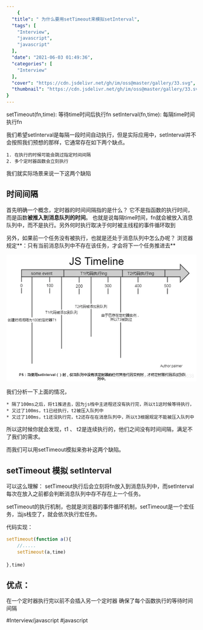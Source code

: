 ```yaml
---
    {
  "title": " 为什么要用setTimeout来模拟setInterval",
  "tags": [
    "Interview",
    "javascript",
    "javascript"
  ],
  "date": "2021-06-03 01:49:36",
  "categories": [
    "Interview"
  ],
  "cover": "https://cdn.jsdelivr.net/gh/im/oss@master/gallery/33.svg",
  "thumbnail": "https://cdn.jsdelivr.net/gh/im/oss@master/gallery/33.svg"
}
---
```

    
setTimeout(fn,time): 等待time时间后执行fn
setInterval(fn,time):  每隔time时间执行fn

我们希望setInterval是每隔一段时间自动执行，但是实际应用中，setInterval并不会按照我们预想的那样，它通常存在如下两个缺点。

	1. 在执行的时候可能会跳过指定时间间隔
	2. 多个定时器函数会立刻执行
	
我们就实际场景来说一下这两个缺陷

<!--more-->

## 时间间隔
首先明确一个概念，定时器的时间间隔指的是什么？
它不是指函数的执行时间，而是函数**被推入到消息队列的时间**。
也就是说每隔time时间，fn就会被放入消息队列中，而不是执行。另外何时执行取决于何时被主线程的事件循环取到

另外，如果前一个任务没有被执行，也就是还处于消息队列中怎么办呢？ 浏览器规定**：只有当前消息队列中不存在该任务，才会将下一个任务推进去**

![](/images/20200609111645389.png)

我们分析一下上面的情况，

	* 隔了100ms之后，将t1推进去，因为js栈中主进程还没有执行完，所以t1这时候等待执行，
	* 又过了100ms，t1已经执行，t2被压入队列中
	* 又过了100ms，t1还没执行完，t2还存在在消息队列中，所以t3根据规定不能被压入队列中
	
所以这时候你就会发现，t1 、 t2是连续执行的，他们之间没有时间间隔，满足不了我们的需求。

而我们可以用setTimeout模拟来弥补这两个缺陷。

## setTimeout 模拟 setInterval
可以这么理解：
setTimeout执行后会立刻将fn放入到消息队列中，而setInterval每次在放入之前都会判断消息队列中存不存在上一个任务。

setTimeout的执行机制，也就是浏览器的事件循环机制，setTimeout是一个宏任务，当js栈空了，就会依次执行宏任务。

代码实现：

```js
setTimeout(function a(){
	//.....
	setTimeout(a,time)

},time)
```

## 优点：
在一个定时器执行完以前不会插入另一个定时器
确保了每个函数执行的等待时间间隔

#Interview/javascript #javascript
